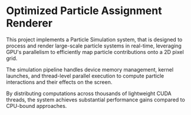# Optimized Particle Assignment Renderer

This project implements a Particle Simulation system, that is designed to process and render large-scale particle systems in real-time, leveraging GPU's parallelism to efficiently map particle contributions onto a 2D pixel grid. 

The simulation pipeline handles device memory management, kernel launches, and thread-level parallel execution to compute particle interactions and their effects on the screen. 

By distributing computations across thousands of lightweight CUDA threads, the system achieves substantial performance gains compared to CPU-bound approaches.
